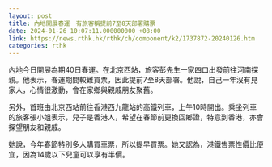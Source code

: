 ```yaml
---
layout: post
title: 內地開展春運　有旅客稱提前7至8天部署購票
date: 2024-01-26 10:07:11.000000000 +08:00
link: https://news.rthk.hk/rthk/ch/component/k2/1737872-20240126.htm
categories: rthk
---
```


內地今日開展為期40日春運。在北京西站，旅客彭先生一家四口出發前往河南探親。他表示，春運期間較難買票，因此提前7至8天部署。他說，自己一年沒有見家人，心情很激動，會在家鄉與親戚朋友聚舊。

另外，首班由北京西站前往香港西九龍站的高鐵列車，上午10時開出。乘坐列車的旅客張小姐表示，兒子是香港人，希望在春節前更換回鄉證，特意到香港，亦會探望朋友和親戚。

她說，今年春節特別多人購買車票，所以提早買票。她又認為，港鐵售票性價比便宜，因為14歲以下兒童可以享有半價。
